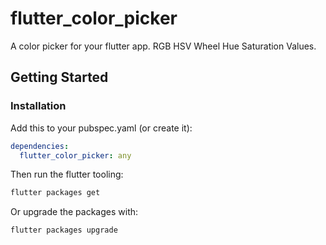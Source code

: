 # flutter_color_picker

A color picker for your flutter app.
RGB HSV Wheel Hue Saturation Values.

## Getting Started

### Installation

Add this to your pubspec.yaml (or create it):

```yaml
dependencies:
  flutter_color_picker: any
```

Then run the flutter tooling:

```bash
flutter packages get
```

Or upgrade the packages with:

```bash
flutter packages upgrade
```
